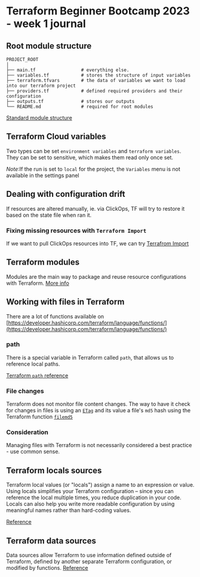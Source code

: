 # Terraform Beginner Bootcamp 2023 - week 1 journal

## Root module structure

```
PROJECT_ROOT
│
├── main.tf                 # everything else.
├── variables.tf            # stores the structure of input variables
├── terraform.tfvars        # the data of variables we want to load into our terraform project
├── providers.tf            # defined required providers and their configuration
├── outputs.tf              # stores our outputs
└── README.md               # required for root modules
```

[Standard module structure](https://developer.hashicorp.com/terraform/language/modules/develop/structure)

## Terraform Cloud variables

Two types can be set `environment variables` and `terraform variables`. They can be set to sensitive, which makes them read only once set.

_Note_:If the run is set to `local` for the project, the `Variables` menu is not available in the settings panel

## Dealing with configuration drift

If resources are altered manually, ie. via ClickOps, TF will try to restore it based on the state file when ran it.

### Fixing missing resources with `Terraform Import`

If we want to pull ClickOps resources into TF, we can try [Terrafrom Import](https://developer.hashicorp.com/terraform/cli/import)

## Terraform modules

Modules are the main way to package and reuse resource configurations with Terraform.
[More info](https://developer.hashicorp.com/terraform/language/modules)

## Working with files in Terraform

There are a lot of functions available on [https://developer.hashicorp.com/terraform/language/functions/](https://developer.hashicorp.com/terraform/language/functions/)

### path

There is a special variable in Terraform called `path`, that allows us to reference local paths.

[Terraform `path` reference](https://developer.hashicorp.com/terraform/language/expressions/references#filesystem-and-workspace-info)

### File changes

Terraform does not monitor file content changes. The way to have it check for changes in files is using an [`ETag`](https://developer.mozilla.org/en-US/docs/Web/HTTP/Headers/ETag) and its value a file's `md5` hash using the Terraform function [`filemd5`](https://developer.hashicorp.com/terraform/language/functions/filemd5)

### Consideration

Managing files with Terraform is not necessarily considered a best practice - use common sense.

## Terraform locals sources

Terraform local values (or "locals") assign a name to an expression or value. Using locals simplifies your Terraform configuration – since you can reference the local multiple times, you reduce duplication in your code. Locals can also help you write more readable configuration by using meaningful names rather than hard-coding values.

[Reference](https://developer.hashicorp.com/terraform/tutorials/configuration-language/locals)

## Terraform data sources

Data sources allow Terraform to use information defined outside of Terraform, defined by another separate Terraform configuration, or modified by functions.
[Reference](https://developer.hashicorp.com/terraform/language/data-sources)

